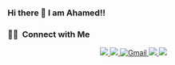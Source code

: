 ### Hi there 👋 I am Ahamed!!

<!--
**shuvo14051/shuvo14051** is a ✨ _special_ ✨ repository because its `README.md` (this file) appears on your GitHub profile.

Here are some ideas to get you started:

- 🔭 I’m currently working on ...
- 🌱 I’m currently learning ...
- 👯 I’m looking to collaborate on ...
- 🤔 I’m looking for help with ...
- 💬 Ask me about ...
- 📫 How to reach me: ...
- 😄 Pronouns: ...
- ⚡ Fun fact: ...
-->

### 🤝🏻 &nbsp;Connect with Me

<p align="center">
<a href="https://linkedin.com/in/ahamed14051" target="_blank">
    <img src="https://img.shields.io/badge/linkedin-blue?style=flat&logo=linkedin&labelColor=blue&color=blue" />
</a>

<a href="https://twitter.com/MdYounusAhamed3" target="_blank">
    <img src="https://img.shields.io/badge/twitter-blue?style=flat&logo=twitter&logoColor=white&labelColor=blue&color=%231DA1F2" />
</a>

<a href="mailto:younus.ahamed17@gmail.com" target="_blank">
    <img src="https://img.shields.io/badge/Gmail-red?style=flat&logo=gmail&logoColor=white&labelColor=red&color=%23D14836" alt="Gmail" />
</a>


<a href="https://github.com/shuvo14051" target="_blank">
    <img src="https://img.shields.io/badge/github-black?style=flat&logo=github&logoColor=white&labelColor=black&color=blue" />
</a>

<a href="https://scholar.google.com/citations?user=X2xlTEAAAAAJ&hl=en" target="_blank">
    <img src="https://img.shields.io/badge/google_scholar-red?style=flat&logo=google&logoColor=red&labelColor=blue&color=%231DA1F2"/>
</a>

</p>



